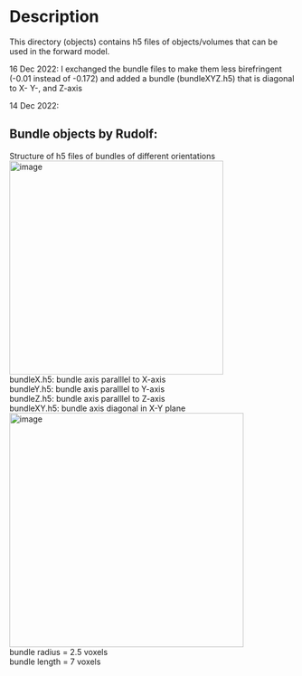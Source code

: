 # Description
This directory (objects) contains h5 files of objects/volumes that can be used in the forward model.

16 Dec 2022:
I exchanged the bundle files to make them less birefringent (-0.01 instead of -0.172) and added a bundle (bundleXYZ.h5) that is diagonal to X- Y-, and Z-axis


14 Dec 2022:
## Bundle objects by Rudolf:
Structure of h5 files of bundles of different orientations  
<img width="378" alt="image" src="https://user-images.githubusercontent.com/2894530/207461377-c79d1554-406b-4283-a3ed-99366ee99749.png">  
bundleX.h5: bundle axis paralllel to X-axis  
bundleY.h5: bundle axis paralllel to Y-axis  
bundleZ.h5: bundle axis paralllel to Z-axis  
bundleXY.h5: bundle axis diagonal in X-Y plane  
<img width="414" alt="image" src="https://user-images.githubusercontent.com/2894530/207463518-44c18eac-525f-44d0-a43a-e8387e30ea8b.png">  
bundle radius = 2.5 voxels  
bundle length = 7 voxels  

